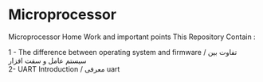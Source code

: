 # Microprocessor
Microprocessor Home Work and important points
This Repository Contain : 

1 - The difference between operating system and firmware /   تفاوت بین سیستم عامل و سفت افزار      
2- UART Introduction / معرفی uart


